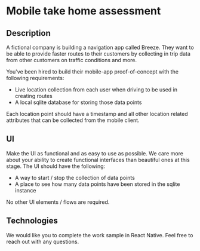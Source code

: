 # Mobile take home assessment

## Description

A fictional company is building a navigation app called Breeze. They want to be able to provide faster routes to their customers by collecting in trip data from other customers on traffic conditions and more.

You've been hired to build their mobile-app proof-of-concept with the following requirements: 

- Live location collection from each user when driving to be used in creating routes 
- A local sqlite database for storing those data points 

Each location point should have a timestamp and all other location related attributes that can be collected from the mobile client.

## UI 

Make the UI as functional and as easy to use as possible. We care more about your ability to create functional interfaces than beautiful ones at this stage. The UI should have the following: 

- A way to start / stop the collection of data points 
- A place to see how many data points have been stored in the sqlite instance 

No other UI elements / flows are required. 

## Technologies 

We would like you to complete the work sample in React Native. Feel free to reach out with any questions.